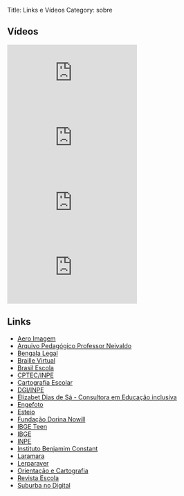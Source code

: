Title: Links e Vídeos
Category: sobre

## Vídeos

<iframe class="video" src="https://www.youtube.com/embed/FzxCJfox3tU" frameborder="0" allow="accelerometer; autoplay; encrypted-media; gyroscope; picture-in-picture" allowfullscreen></iframe>

<iframe class="video" src="https://www.youtube.com/embed/GbnkhXTsAxo" frameborder="0" allow="accelerometer; autoplay; encrypted-media; gyroscope; picture-in-picture" allowfullscreen></iframe>

<iframe class="video" src="https://www.youtube.com/embed/x1ujNP6f0ms" frameborder="0" allow="accelerometer; autoplay; encrypted-media; gyroscope; picture-in-picture" allowfullscreen></iframe>

<iframe class="video" src="https://www.youtube.com/embed/TFJHkXz8mq8" frameborder="0" allow="accelerometer; autoplay; encrypted-media; gyroscope; picture-in-picture" allowfullscreen></iframe>

## Links

- [Aero Imagem](http://www.aeroimagem.com/)
- [Arquivo Pedagógico Professor Neivaldo](http://arquivopedagogicoprofneivaldo.spaceblog.com.br/757433/VIDEO-AULA-SOBRE-CARTOGRAFIA/)
- [Bengala Legal](http://bengalalegal.com/)
- [Braille Virtual](http://www.braillevirtual.fe.usp.br/)
- [Brasil Escola](http://educador.brasilescola.com/estrategias-ensino/plano-aula-sobre-cartografia.htm)
- [CPTEC/INPE](http://www6.cptec.inpe.br/~grupoweb/Educacional/MACA_SSS/)
- [Cartografia Escolar](http://cartografiaescolar.blogspot.com.br/)
- [DGI/INPE](http://www.dgi.inpe.br/CDSR/)
- [Elizabet Dias de Sá - Consultora em Educação inclusiva](http://www.bancodeescola.com/)
- [Engefoto](http://www.engefoto.com.br/)
- [Esteio](http://www..esteio.com.br/)
- [Fundação Dorina Nowill](http://www.fundacaodorina.org.br/)
- [IBGE Teen](http://teen.ibge.gov.br/)
- [IBGE](http://7a12.ibge.gov.br/)
- [INPE](http://www.inpe.br/ensino_documentacao/difusao_conhecimento/cartilhas_didaticas.php)
- [Instituto Benjamim Constant](http://www.ibc.gov.br/)
- [Laramara](http://www.laramara.org.br/)
- [Lerparaver](http://www.lerparaver.com/)
- [Orientação e Cartografia](http://www.youtube.com/watch?v=sQewkYR4_sg)
- [Revista Escola](http://revistaescola.abril.com.br/geografia/pratica-pedagogica/ensine-cartografia-turma-usando-google-earth-474725.shtml)
- [Suburba no Digital](http://suburbanodigital.blogspot.com.br/)

